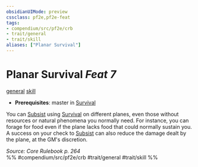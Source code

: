 ```yaml
---
obsidianUIMode: preview
cssclass: pf2e,pf2e-feat
tags:
- compendium/src/pf2e/crb
- trait/general
- trait/skill
aliases: ["Planar Survival"]
---
```

# Planar Survival  *Feat 7*  
[general](general.md "General Feat Trait")  [skill](skill.md "Skill Feat Trait")  

- **Prerequisites**: master in [Survival](skills.md#Survival)

You can [Subsist](subsist.md) using [Survival](skills.md#Survival) on different planes, even those without resources or natural phenomena you normally need. For instance, you can forage for food even if the plane lacks food that could normally sustain you. A success on your check to [Subsist](subsist.md) can also reduce the damage dealt by the plane, at the GM's discretion.

*Source: Core Rulebook p. 264*  
%% #compendium/src/pf2e/crb #trait/general #trait/skill %%